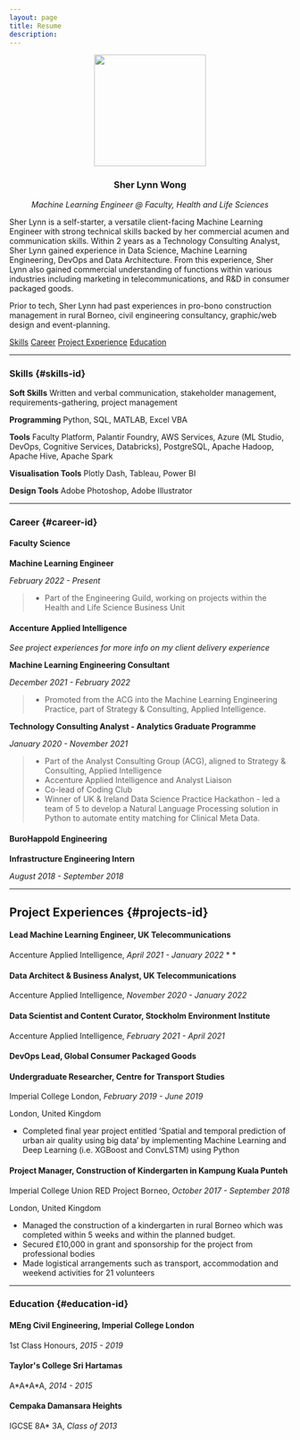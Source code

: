 ```yaml
---
layout: page
title: Resume
description:
---
```


<p align="center">
<img src="../assets/logo/profile.png" width="200">
</p>

### <center>Sher Lynn Wong</center>
*<center>Machine Learning Engineer @ Faculty, Health and Life Sciences</center>*

Sher Lynn is a self-starter, a versatile client-facing Machine Learning Engineer with strong technical skills backed by her commercial acumen and communication skills. Within 2 years as a Technology Consulting Analyst, Sher Lynn gained experience in Data Science, Machine Learning Engineering, DevOps and Data Architecture. From this experience, Sher Lynn also gained commercial understanding of functions within various industries including marketing in telecommunications, and R&D in consumer packaged goods.

Prior to tech, Sher Lynn had past experiences in pro-bono construction management in rural Borneo, civil engineering consultancy, graphic/web design and event-planning.

<div class="scrollmenu">
    <a href="#skills-id">Skills</a>
    <a href="#career-id">Career</a>
    <a href="#projects-id">Project Experience</a>
    <a href="#education-id">Education</a>
</div>

* * *

### Skills {#skills-id}

**Soft Skills**
Written and verbal communication, stakeholder management, requirements-gathering, project management

**Programming**
Python, SQL, MATLAB, Excel VBA

**Tools**
Faculty Platform, Palantir Foundry, AWS Services, Azure (ML Studio, DevOps, Cognitive Services, Databricks), PostgreSQL, Apache Hadoop, Apache Hive, Apache Spark

**Visualisation Tools**
Plotly Dash, Tableau, Power BI

**Design Tools**
Adobe Photoshop, Adobe Illustrator

* * *

### Career {#career-id}

#### Faculty Science

**Machine Learning Engineer**

*February 2022 - Present*
>  * Part of the Engineering Guild, working on projects within the Health and Life Science Business Unit

#### Accenture Applied Intelligence

*See project experiences for more info on my client delivery experience*

**Machine Learning Engineering Consultant**

*December 2021 - February 2022*

>  * Promoted from the ACG into the Machine Learning Engineering Practice, part of Strategy & Consulting, Applied Intelligence.

**Technology Consulting Analyst - Analytics Graduate Programme**

*January 2020 - November 2021*

>  * Part of the Analyst Consulting Group (ACG), aligned to Strategy & Consulting, Applied Intelligence
>  * Accenture Applied Intelligence and Analyst Liaison
>  * Co-lead of Coding Club
>  * Winner of UK & Ireland Data Science Practice Hackathon - led a team of 5 to develop a Natural Language Processing solution in Python to automate entity matching for Clinical Meta Data.

#### BuroHappold Engineering

**Infrastructure Engineering Intern**

*August 2018 - September 2018*



* * *

## Project Experiences {#projects-id}

#### Lead Machine Learning Engineer, UK Telecommunications
Accenture Applied Intelligence,
_April 2021 - January 2022_
*
*


#### Data Architect & Business Analyst, UK Telecommunications
Accenture Applied Intelligence,
_November 2020 - January 2022_

#### Data Scientist and Content Curator, Stockholm Environment Institute
Accenture Applied Intelligence, _February 2021 - April 2021_

#### DevOps Lead, Global Consumer Packaged Goods

#### Undergraduate Researcher, Centre for Transport Studies
Imperial College London, _February 2019 - June 2019_

London, United Kingdom

* Completed final year project entitled ‘Spatial and temporal prediction of urban air quality using big data’ by implementing Machine Learning and Deep Learning (i.e. XGBoost and ConvLSTM) using Python

#### Project Manager, Construction of Kindergarten in Kampung Kuala Punteh
Imperial College Union RED Project Borneo,
_October 2017 - September 2018_

London, United Kingdom

* Managed the construction of a kindergarten in rural Borneo which was completed within 5 weeks and within the planned budget.
* Secured £10,000 in grant and sponsorship for the project from professional bodies
* Made logistical arrangements such as transport, accommodation and weekend activities for 21 volunteers

* * *

### Education {#education-id}

#### MEng Civil Engineering, Imperial College London

1st Class Honours, _2015 - 2019_

#### Taylor's College Sri Hartamas

A\*A\*A\*A, _2014 - 2015_

#### Cempaka Damansara Heights

IGCSE 8A* 3A, _Class of 2013_
